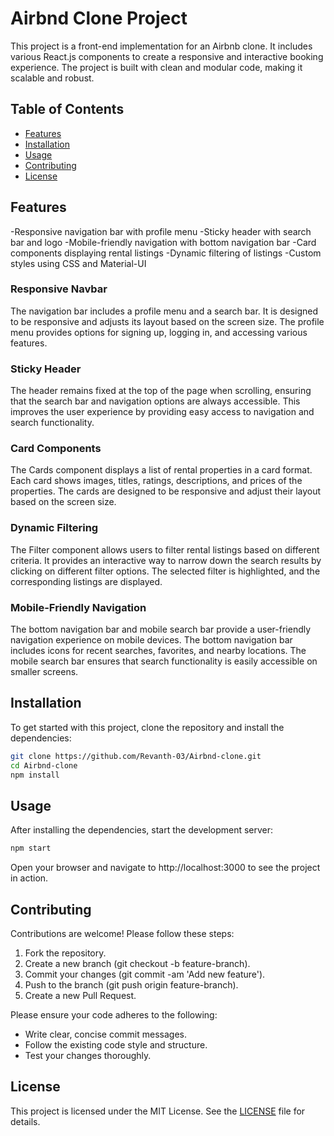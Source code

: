 # Airbnd Clone Project

This project is a front-end implementation for an Airbnb clone. It includes various React.js components to create a responsive and interactive booking experience. The project is built with clean and modular code, making it scalable and robust.

## Table of Contents

- [Features](#features)
- [Installation](#installation)
- [Usage](#usage)
- [Contributing](#contributing)
- [License](#license)

## Features

-Responsive navigation bar with profile menu
-Sticky header with search bar and logo
-Mobile-friendly navigation with bottom navigation bar
-Card components displaying rental listings
-Dynamic filtering of listings
-Custom styles using CSS and Material-UI

### Responsive Navbar

The navigation bar includes a profile menu and a search bar. It is designed to be responsive and adjusts its layout based on the screen size. The profile menu provides options for signing up, logging in, and accessing various features.

### Sticky Header

The header remains fixed at the top of the page when scrolling, ensuring that the search bar and navigation options are always accessible. This improves the user experience by providing easy access to navigation and search functionality.

### Card Components

The Cards component displays a list of rental properties in a card format. Each card shows images, titles, ratings, descriptions, and prices of the properties. The cards are designed to be responsive and adjust their layout based on the screen size.

### Dynamic Filtering

The Filter component allows users to filter rental listings based on different criteria. It provides an interactive way to narrow down the search results by clicking on different filter options. The selected filter is highlighted, and the corresponding listings are displayed.

### Mobile-Friendly Navigation

The bottom navigation bar and mobile search bar provide a user-friendly navigation experience on mobile devices. The bottom navigation bar includes icons for recent searches, favorites, and nearby locations. The mobile search bar ensures that search functionality is easily accessible on smaller screens.

## Installation

To get started with this project, clone the repository and install the dependencies:

```bash
git clone https://github.com/Revanth-03/Airbnd-clone.git
cd Airbnd-clone
npm install
```

## Usage

After installing the dependencies, start the development server:

```bash
npm start
```
Open your browser and navigate to http://localhost:3000 to see the project in action.

## Contributing

Contributions are welcome! Please follow these steps:

1. Fork the repository.
2. Create a new branch (git checkout -b feature-branch).
3. Commit your changes (git commit -am 'Add new feature').
4. Push to the branch (git push origin feature-branch).
5. Create a new Pull Request.

Please ensure your code adheres to the following:

- Write clear, concise commit messages.
- Follow the existing code style and structure.
- Test your changes thoroughly.

## License

This project is licensed under the MIT License. See the [LICENSE](LICENSE) file for details.
